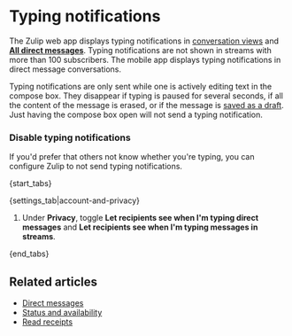 # Typing notifications

The Zulip web app displays typing notifications in [conversation
views](/help/reading-conversations) and [**All direct
messages**](/help/direct-messages#access-all-dms). Typing
notifications are not shown in streams with more than 100
subscribers. The mobile app displays typing notifications in direct
message conversations.

Typing notifications are only sent while one is actively editing text in
the compose box. They disappear if typing is paused for several seconds,
if all the content of the message is erased, or if the message is
[saved as a draft](/help/view-and-edit-your-message-drafts#save-a-draft).
Just having the compose box open will not send a typing notification.

### Disable typing notifications

If you'd prefer that others not know whether you're typing, you can
configure Zulip to not send typing notifications.

{start_tabs}

{settings_tab|account-and-privacy}

1. Under **Privacy**, toggle **Let recipients see when I'm typing direct
   messages** and **Let recipients see when I'm typing messages in streams**.

{end_tabs}

## Related articles

* [Direct messages](/help/direct-messages)
* [Status and availability](/help/status-and-availability)
* [Read receipts](/help/read-receipts)

